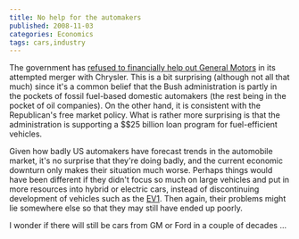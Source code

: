 ```yaml
---
title: No help for the automakers
published: 2008-11-03
categories: Economics
tags: cars,industry
---
```


The government has <a href="https://www.nytimes.com/2008/11/03/business/03gm.html">refused
to financially help out General Motors</a> in its attempted merger with Chrysler.  This is
a bit surprising (although not all that much) since it's a common belief that the Bush
administration is partly in the pockets of fossil fuel-based domestic automakers (the rest
being in the pocket of oil companies).  On the other hand, it is consistent with the
Republican's free market policy.  What is rather more surprising is that the
administration is supporting a $$25 billion loan program for fuel-efficient vehicles.

Given how badly US automakers have forecast trends in the automobile market, it's no
surprise that they're doing badly, and the current economic downturn only makes their
situation much worse.  Perhaps things would have been different if they didn't focus so
much on large vehicles and put in more resources into hybrid or electric cars, instead of
discontinuing development of vehicles such as the <a
href="https://en.wikipedia.org/wiki/General_Motors_EV1">EV1</a>.  Then again, their
problems might lie somewhere else so that they may still have ended up poorly.

I wonder if there will still be cars from GM or Ford in a couple of decades ...
